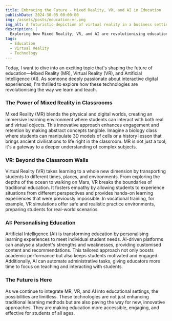 ```yaml
---
title: Embracing the Future - Mixed Reality, VR, and AI in Education
publishDate: 2024-30-05 00:00:00
img: /assets/posts/education-vr.png
img_alt: A futuristic depiction of virtual reality in a business setting
description: |
  Exploring how Mixed Reality, VR, and AI are revolutionising education by making learning more immersive, personalised, and engaging.
tags:
  - Education
  - Virtual Reality
  - Technology
---
```


Today, I want to dive into an exciting topic that's shaping the future of education—Mixed Reality (MR), Virtual Reality (VR), and Artificial Intelligence (AI). As someone deeply passionate about interactive digital experiences, I'm thrilled to explore how these technologies are revolutionising the way we learn and teach.

### The Power of Mixed Reality in Classrooms

Mixed Reality (MR) blends the physical and digital worlds, creating an immersive learning environment where students can interact with both real and virtual objects. This innovative approach enhances engagement and retention by making abstract concepts tangible. Imagine a biology class where students can manipulate 3D models of cells or a history lesson that brings ancient civilisations to life right in the classroom. MR is not just a tool; it's a gateway to a deeper understanding of complex subjects.

### VR: Beyond the Classroom Walls

Virtual Reality (VR) takes learning to a whole new dimension by transporting students to different times, places, and environments. From exploring the depths of the ocean to walking on Mars, VR breaks the boundaries of traditional education. It fosters empathy by allowing students to experience situations from different perspectives and provides hands-on learning experiences that were previously impossible. In vocational training, for example, VR simulations offer safe and realistic practice environments, preparing students for real-world scenarios.

### AI: Personalising Education

Artificial Intelligence (AI) is transforming education by personalising learning experiences to meet individual student needs. AI-driven platforms can analyse a student's strengths and weaknesses, providing customised content and recommendations. This tailored approach not only boosts academic performance but also keeps students motivated and engaged. Additionally, AI can automate administrative tasks, giving educators more time to focus on teaching and interacting with students.

### The Future is Here

As we continue to integrate MR, VR, and AI into educational settings, the possibilities are limitless. These technologies are not just enhancing traditional learning methods but are also paving the way for new, innovative approaches. They are making education more accessible, engaging, and effective for students of all ages.
